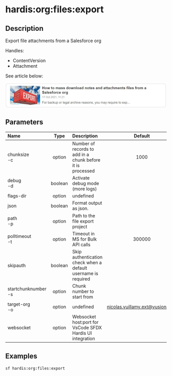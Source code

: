 <!-- This file has been generated with command 'sf hardis:doc:plugin:generate'. Please do not update it manually or it may be overwritten -->
# hardis:org:files:export

## Description

Export file attachments from a Salesforce org

Handles:

- ContentVersion
- Attachment

See article below:

[![How to mass download notes and attachments files from a Salesforce org](https://github.com/hardisgroupcom/sfdx-hardis/raw/main/docs/assets/images/article-mass-download.jpg)](https://nicolas.vuillamy.fr/how-to-mass-download-notes-and-attachments-files-from-a-salesforce-org-83a028824afd)


## Parameters

| Name                    |  Type   | Description                                                   |              Default              | Required | Options |
|:------------------------|:-------:|:--------------------------------------------------------------|:---------------------------------:|:--------:|:-------:|
| chunksize<br/>-c        | option  | Number of records to add in a chunk before it is processed    |               1000                |          |         |
| debug<br/>-d            | boolean | Activate debug mode (more logs)                               |                                   |          |         |
| flags-dir               | option  | undefined                                                     |                                   |          |         |
| json                    | boolean | Format output as json.                                        |                                   |          |         |
| path<br/>-p             | option  | Path to the file export project                               |                                   |          |         |
| polltimeout<br/>-t      | option  | Timeout in MS for Bulk API calls                              |              300000               |          |         |
| skipauth                | boolean | Skip authentication check when a default username is required |                                   |          |         |
| startchunknumber<br/>-s | option  | Chunk number to start from                                    |                                   |          |         |
| target-org<br/>-o       | option  | undefined                                                     | <nicolas.vuillamy.ext@vusion.com> |          |         |
| websocket               | option  | Websocket host:port for VsCode SFDX Hardis UI integration     |                                   |          |         |

## Examples

```shell
sf hardis:org:files:export
```


